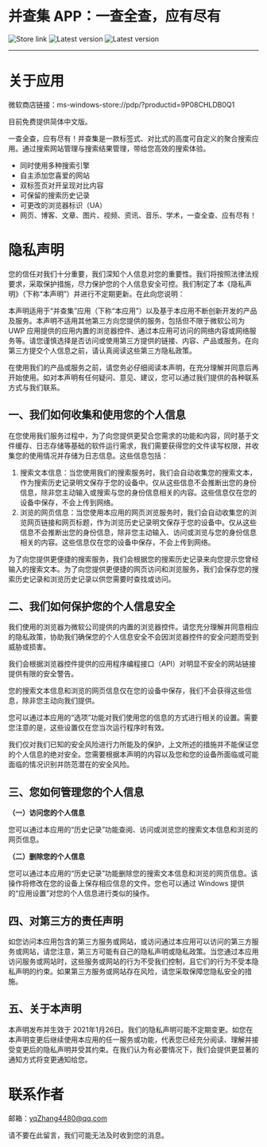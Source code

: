 # 并查集 APP：一查全查，应有尽有

<a style="text-decoration:none" href="https://www.microsoft.com/store/apps/9P08CHLDB0Q1">
    <img src="https://img.shields.io/badge/Microsoft%20Store-Download-orange.svg?style=flat-square" alt="Store link" />
</a>
<a style="text-decoration:none" href="https://www.microsoft.com/store/apps/9P08CHLDB0Q1">
    <img src="https://img.shields.io/badge/latest%20version-v1.0-blue.svg?style=flat-square" alt="Latest version" />
</a>
<a style="text-decoration:none" href="https://www.microsoft.com/store/apps/9P08CHLDB0Q1">
    <img src="https://img.shields.io/badge/platform-windows%2010%20%7C%20UWP-purple.svg?style=flat-square" alt="Latest version" />
</a>

----    
关于应用
====
微软商店链接：ms-windows-store://pdp/?productid=9P08CHLDB0Q1

目前免费提供简体中文版。

一查全查，应有尽有！并查集是一款标签式、对比式的高度可自定义的聚合搜索应用。通过搜索网站管理与搜索结果管理，带给您高效的搜索体验。

* 同时使用多种搜索引擎
* 自主添加您喜爱的网站
* 双标签页对开呈现对比内容
* 可保留的搜索历史记录
* 可更改的浏览器标识（UA）
* 网页、博客、文章、图片、视频、资讯、音乐、学术，一查全查、应有尽有！

隐私声明
====
您的信任对我们十分重要，我们深知个人信息对您的重要性。我们将按照法律法规要求，采取保护措施，尽力保护您的个人信息安全可控。我们制定了本《隐私声明》（下称“本声明”）并进行不定期更新。在此向您说明：

本声明适用于“并查集”应用（下称“本应用”）以及基于本应用不断创新开发的产品及服务。本声明不适用其他第三方向您提供的服务，包括但不限于微软公司为 UWP 应用提供的应用内置的浏览器控件、通过本应用可访问的网络内容或网络服务等。请您谨慎选择是否访问或使用第三方提供的链接、内容、产品或服务。在向第三方提交个人信息之前，请认真阅读这些第三方隐私政策。

在使用我们的产品或服务之前，请您务必仔细阅读本声明，在充分理解并同意后再开始使用。如对本声明有任何疑问、意见、建议，您可以通过我们提供的各种联系方式与我们联系。

一、我们如何收集和使用您的个人信息
----
在您使用我们服务过程中，为了向您提供更契合您需求的功能和内容，同时基于文件缓存、日志存储等基础的软件运行需求，我们需要获得您的文件读写权限，并收集您的使用情况并存储为日志信息。这些信息包括：

1. 搜索文本信息：当您使用我们的搜索服务时，我们会自动收集您的搜索文本，作为搜索历史记录明文保存于您的设备中。仅从这些信息不会推断出您的身份信息，除非您主动输入或搜索与您的身份信息相关的内容。这些信息仅在您的设备中保存，不会上传到网络。
2. 浏览的网页信息：当您使用本应用的网页浏览服务时，我们会自动收集您的浏览网页链接和网页标题，作为浏览历史记录明文保存于您的设备中。仅从这些信息不会推断出您的身份信息，除非您主动输入、访问或浏览与您的身份信息相关的内容。这些信息仅在您的设备中保存，不会上传到网络。

为了向您提供更便捷的搜索服务，我们会根据您的搜索历史记录来向您提示您曾经输入的搜索文本。为了向您提供更便捷的网页访问和浏览服务，我们会保存您的搜索历史记录和浏览历史记录以供您需要时查找或访问。

二、我们如何保护您的个人信息安全
----
我们使用的浏览器为微软公司提供的内置的浏览器控件。请您充分理解并同意相应的隐私政策，协助我们确保您的个人信息安全不会因浏览器控件的安全问题而受到威胁或损害。

我们会根据浏览器控件提供的应用程序编程接口（API）对明显不安全的网站链接提供有限的安全警告。

您的搜索文本信息和浏览的网页信息仅在您的设备中保存，我们不会获得这些信息，除非您主动向我们提供。

您可以通过本应用的“选项”功能对我们使用您的信息的方式进行相关的设置。需要您注意的是，这些设置仅在您当次运行程序时有效。

我们仅对我们已知的安全风险进行力所能及的保护，上文所述的措施并不能保证您的个人信息的绝对安全。您需要根据本声明的内容以及您和您的设备所面临或可能面临的情况识别并防范潜在的安全风险。

三、您如何管理您的个人信息
----
**（一）访问您的个人信息**

您可以通过本应用的“历史记录”功能查阅、访问或浏览您的搜索文本信息和浏览的网页信息。

**（二）删除您的个人信息**

您可以通过本应用的“历史记录”功能删除您的搜索文本信息和浏览的网页信息。该操作将修改在您的设备上保存相应信息的文件。您也可以通过 Windows 提供的“应用设置”对您的个人信息进行类似的操作。

四、对第三方的责任声明
----
如您访问本应用包含的第三方服务或网站，或访问通过本应用可以访问的第三方服务或网站，请您注意，第三方可能有自己的隐私声明或隐私政策。当您通过本应用访问服务或网站时，这些服务或网站的行为不受我们控制，且它们的行为不受本隐私声明的约束。如果第三方服务或网站存在风险，请您采取保障您隐私安全的措施。

五、关于本声明
----
本声明发布并生效于 2021年1月26日。我们的隐私声明可能不定期变更。如您在本声明变更后继续使用本应用的任一服务或功能，代表您已经充分阅读、理解并接受变更后的隐私声明并受其约束。在我们认为有必要情况下，我们会提供更显著的通知方式将变更通知给您。

联系作者
====
邮箱：yqZhang4480@qq.com

请不要在此留言，我们可能无法及时收到您的消息。
